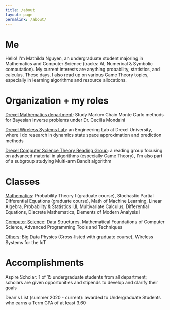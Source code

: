 ```yaml
---
title: /about
layout: page
permalink: /about/
---
```


# Me

Hello! I'm Mathilda Nguyen, an undergraduate student majoring in Mathematics and Computer Science (tracks: AI, Numerical & Symbolic computation). My current interests are anything probability, statistics, and calculus. These days, I also read up on various Game Theory topics, especially in learning algorithms and resource allocations. 


# Organization + my roles

[Drexel Mathematics department](https://drexel.edu/coas/academics/departments-centers/mathematics/): Study Markov Chain Monte Carlo methods for Bayesian Inverse problems under Dr. Cecilia Mondaini

[Drexel Wireless Systems Lab](https://research.coe.drexel.edu/ece/dwsl/): an Engineering Lab at Drexel University, where I do research in dynamics state space approximation and prediction methods 

[Drexel Computer Science Theory Reading Group](http://theory.cs.drexel.edu/index.html): a reading group focusing on advanced material in algorithms (especially Game Theory), I'm also part of a subgroup studying Multi-arm Bandit algorithm

# Classes 

<span style="text-decoration: underline">Mathematics</span>: Probability Theory I (graduate course), Stochastic Partial Differential Equations (graduate course), Math of Machine Learning, Linear Algebra, Probability & Statistics I,II, Multivariate Calculus, Differential Equations, Discrete Mathematics, Elements of Modern Analysis I

<span style="text-decoration: underline">Computer Science</span>: Data Structures, Mathematical Foundations of Computer Science, Advanced Programming Tools and Techniques

<span style="text-decoration: underline">Others</span>: Big Data Physics (Cross-listed with graduate course), Wireless Systems for the IoT

# Accomplishments

Aspire Scholar: 1 of 15 undergraduate students from all department; scholars are given opportunities and stipends to develop and clarify their goals

Dean's List (summer 2020 - current): awarded to Undergraduate Students who earns a Term GPA of at least 3.60 
